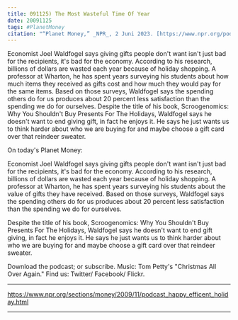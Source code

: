 ```yaml
---
title: 091125) The Most Wasteful Time Of Year
date: 20091125
tags: #PlanetMoney
citation: "“Planet Money,” _NPR_, 2 Juni 2023. [https://www.npr.org/podcasts/510289/planet-money](https://www.npr.org/podcasts/510289/planet-money) (diakses 4 Juni 2023)."
---
```


Economist Joel Waldfogel says giving gifts people don't want isn't just bad for the recipients, it's bad for the economy. According to his research, billions of dollars are wasted each year because of holiday shopping. A professor at Wharton, he has spent years surveying his students about how much items they received as gifts cost and how much they would pay for the same items. Based on those surveys, Waldfogel says the spending others do for us produces about 20 percent less satisfaction than the spending we do for ourselves. Despite the title of his book, Scroogenomics: Why You Shouldn't Buy Presents For The Holidays, Waldfogel says he doesn't want to end giving gift, in fact he enjoys it. He says he just wants us to think harder about who we are buying for and maybe choose a gift card over that reindeer sweater.

On today's Planet Money:

Economist Joel Waldfogel says giving gifts people don't want isn't just bad for the recipients, it's bad for the economy. According to his research, billions of dollars are wasted each year because of holiday shopping. A professor at Wharton, he has spent years surveying his students about the value of gifts they have received. Based on those surveys, Waldfogel says the spending others do for us produces about 20 percent less satisfaction than the spending we do for ourselves.

Despite the title of his book, Scroogenomics: Why You Shouldn't Buy Presents For The Holidays, Waldfogel says he doesn't want to end gift giving, in fact he enjoys it. He says he just wants us to think harder about who we are buying for and maybe choose a gift card over that reindeer sweater.

Download the podcast; or subscribe. Music: Tom Petty's "Christmas All Over Again." Find us: Twitter/ Facebook/ Flickr.

----

https://www.npr.org/sections/money/2009/11/podcast_happy_efficent_holiday.html



----
